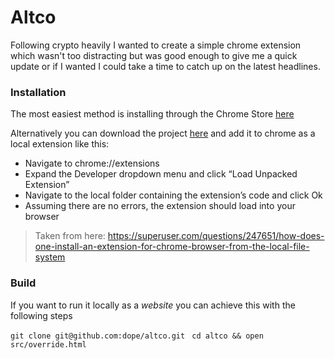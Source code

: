 # Altco

Following crypto heavily I wanted to create a simple chrome extension which
wasn't too distracting but was good enough to give me a quick update or if
I wanted I could take a time to catch up on the latest headlines.

### Installation

The most easiest method is installing through the Chrome Store [here](https://chrome.google.com/webstore/detail/altco/dlmjmklpkfldkhbfkkhbnegfiacaognj)

Alternatively you can download the project
[here](https://github.com/dope/altco/archive/master.zip) and add it to chrome as a local
extension like this:

- Navigate to chrome://extensions
- Expand the Developer dropdown menu and click “Load Unpacked Extension”
- Navigate to the local folder containing the extension’s code and click Ok
- Assuming there are no errors, the extension should load into your browser
> Taken from here: https://superuser.com/questions/247651/how-does-one-install-an-extension-for-chrome-browser-from-the-local-file-system

### Build

If you want to run it locally as a _website_ you can achieve this with the
following steps

```git clone git@github.com:dope/altco.git```
``` cd altco && open src/override.html```
